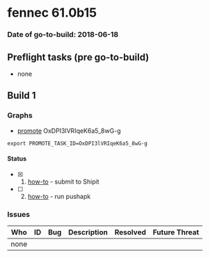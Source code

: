 # fennec 61.0b15

### Date of go-to-build: 2018-06-18

## Preflight tasks (pre go-to-build)
- none

## Build 1  

### Graphs
* [promote](https://tools.taskcluster.net/push-inspector/#/OxDPI3lVRIqeK6a5_8wG-g) OxDPI3lVRIqeK6a5_8wG-g
```
export PROMOTE_TASK_ID=OxDPI3lVRIqeK6a5_8wG-g
```


#### Status
- [x] 1.  [how-to](https://wiki.mozilla.org/Release:Release_Automation_on_Mercurial:Starting_a_Release#Submit_to_Ship_It)  - submit to Shipit
- [ ] 2.  [how-to](https://github.com/mozilla-releng/releasewarrior-2.0/blob/master/docs/release-promotion/mobile/howto.md)  - run pushapk

### Issues
| Who                 | ID               | Bug                                                                 | Description                | Resolved                | Future Threat                |
| ------------------- | ---------------- | ------------------------------------------------------------------- | -------------------------- | ----------------------- | ---------------------------- |
| none | | | | | |

